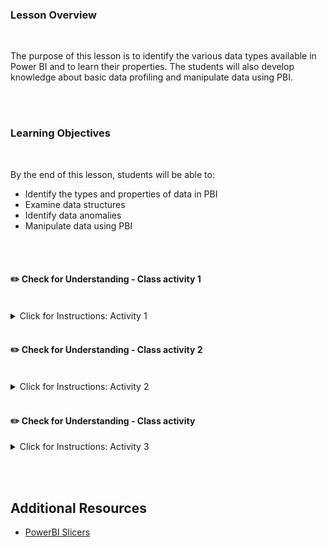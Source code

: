 <!-- # Lesson 7.5 - Manipulating Data with Power BI -->

### Lesson Overview

<br>

The purpose of this lesson is to identify the various data types available in Power BI and to learn their properties. The students will also develop knowledge about basic data profiling and manipulate data using PBI.

<br><br>

### Learning Objectives

<br>

By the end of this lesson, students will be able to:

- Identify the types and properties of data in PBI
- Examine data structures
- Identify data anomalies
- Manipulate data using PBI

<br><br>

#### :pencil2: Check for Understanding - Class activity 1

<br>

<details>
  <summary> Click for Instructions: Activity 1 </summary>

<br>

In the lesson, we spoke about some of the data types that are there in Power BI. We did not speak about Binary type though. Do the research and respond to the following questions (and learn much more):

- What is a binary type?
- What could be some possible use cases for it?

</details>

<br>

#### :pencil2: Check for Understanding - Class activity 2

<br>

<details>
  <summary> Click for Instructions: Activity 2 </summary>

<br>

Take a look at this dataset:
`84, 87, 67, 99, 87, 76, 93, 84, 87, 99, 84`.

<br>

1. Can data have more than one _mode_? We see in the previous dataset that both, 87 and 84, are represented three times each. What would be the mode in this case?
2. Find the mean and median in the above case as well.
3. How would the mean and median change if the dataset was `84, 87, 67, 99, 87, 76, 93, 84, 87, 99, 84, 10`?
   - Do you see any change in the values of mean and median?
   - Can you see the effect of _outliers_ in the data?

</details>

<br>

#### :pencil2: Check for Understanding - Class activity

<details>
  <summary> Click for Instructions: Activity 3 </summary>

<br>

1. What are the different standard filters available in Power BI?
2. What are the differences between filters and slicers?

</details>

<br><br>

## Additional Resources

- [PowerBI Slicers](https://docs.microsoft.com/en-us/power-bi/visuals/power-bi-visualization-slicers)

